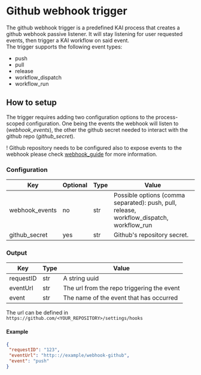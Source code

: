 # Github webhook trigger

The github webhook trigger is a predefined KAI process that creates a github webhook passive listener. It will stay listening for user requested events, then trigger a KAI workflow on said event.  
The trigger supports the following event types:

- push
- pull
- release
- workflow_dispatch
- workflow_run

## How to setup

The trigger requires adding two configuration options to the process-scoped configuration.
One being the events the webhook will listen to (_webhook_events_), the other the github secret needed to interact with the github repo (_github_secret_).

! Github repository needs to be configured also to expose events to the webhook please check [webhook_guide](https://docs.github.com/webhooks/) for more information.

### Configuration

| Key            | Optional  | Type | Value                                                                                         |
|----------------|-----------|------|-----------------------------------------------------------------------------------------------|
| webhook_events | no        | str  | Possible options (comma separated): push, pull, release, workflow_dispatch, workflow_run      |
| github_secret  | yes       | str  | Github's repository secret.  |

### Output

| Key       | Type | Value                                                                  |
|-----------|------|------------------------------------------------------------------------|
| requestID | str  | A string uuid                                                          |
| eventUrl  | str  | The url from the repo triggering the event                             |
| event     | str  | The name of the event that has occurred                                |

The url can be defined in `https://github.com/<YOUR_REPOSITORY>/settings/hooks`

#### Example

```json
{
 "requestID": "123",
 "eventUrl": "http:://example/webhook-github",
 "event": "push"
}
```
